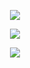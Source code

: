 <p align="center" >
    <img src="https://github-readme-stats.vercel.app/api?username=Apfelwurm&count_private=true&show_icons=true&include_all_commits=true&bg_color=00000000&text_color=7a7a7a"/>
</p>

<p align="center" >
    <img src="https://github-readme-streak-stats.herokuapp.com?user=Apfelwurm&theme=dark&date_format=M%20j%5B%2C%20Y%5D&background=00000000&currStreakNum=7A7A7A&sideNums=7A7A7A&sideLabels=7A7A7A&border=E4E2E2&currStreakLabel=3080ED&ring=3080ED&fire=DD2727"/>
</p>

<!-- <p align="center" >
    <img src="https://github-readme-stats.vercel.app/api/wakatime?username=Apfelwurm&bg_color=00000000&text_color=7a7a7a"/>
</p> -->

<p align="center" >
    <img src="https://github-readme-stats.vercel.app/api/top-langs/?username=Apfelwurm&layout=compact&hide=html&bg_color=00000000&text_color=7a7a7a"/>
</p>
